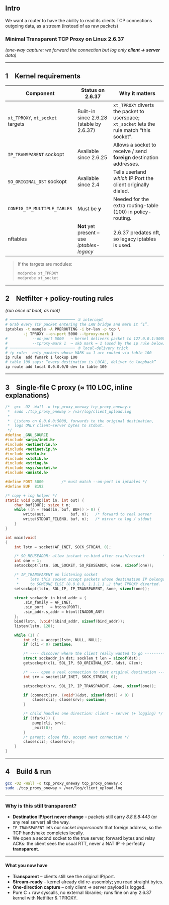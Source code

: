 ## Intro
We want a router to have the ability to read its clients TCP connections outgoing data, as a stream (instead of as raw packets)

### Minimal **Transparent TCP Proxy** on Linux 2.6.37

*(one-way capture: we forward the connection but log only **client → server** data)*

---

## 1 Kernel requirements

| Component                        | Status on **2.6.37**                        | Why it matters                                                                              |
| -------------------------------- | ------------------------------------------- | ------------------------------------------------------------------------------------------- |
| `xt_TPROXY`, `xt_socket` targets | Built-in since 2.6.28 (stable by 2.6.37)    | `xt_TPROXY` diverts the packet to userspace; `xt_socket` lets the rule match “this socket”. |
| `IP_TRANSPARENT` sockopt         | Available since 2.6.25                      | Allows a socket to receive / send **foreign** destination addresses.                        |
| `SO_ORIGINAL_DST` sockopt        | Available since 2.4                         | Tells userland *which* IP\:Port the client originally dialed.                               |
| `CONFIG_IP_MULTIPLE_TABLES`      | Must be **y**                               | Needed for the extra routing-table (100) in policy-routing.                                 |
| nftables                         | **Not** yet present – use *iptables-legacy* | 2.6.37 predates nft, so legacy iptables is used.                                            |

> If the targets are modules:
>
> ```bash
> modprobe xt_TPROXY
> modprobe xt_socket
> ```
---
## 2 Netfilter + policy-routing rules
*(run once at boot, as root)*
```bash
# ───────────────────────────── ① intercept
# Grab every TCP packet entering the LAN bridge and mark it “1”.
iptables -t mangle -A PREROUTING -i br-lan -p tcp \
        -j TPROXY --on-port 5000 --tproxy-mark 1
#           --on-port 5000   → kernel delivers packet to 127.0.0.1:5000
#           --tproxy-mark 1  → skb mark = 1 (used by the ip rule below)
# ───────────────────────────── ② local-delivery trick
# ip rule:  only packets whose MARK == 1 are routed via table 100
ip rule  add fwmark 1 lookup 100
# table 100 says: “every destination is LOCAL, deliver to loopback”
ip route add local 0.0.0.0/0 dev lo table 100
```
---

## 3 Single-file C proxy (≈ 110 LOC, inline explanations)

```c
/*  gcc -O2 -Wall -o tcp_proxy_oneway tcp_proxy_oneway.c
 *  sudo ./tcp_proxy_oneway > /var/log/client_upload.log
 *
 *  Listens on 0.0.0.0:5000, forwards to the original destination,
 *  logs ONLY client→server bytes to stdout.
 */
#define _GNU_SOURCE
#include <arpa/inet.h>
#include <netinet/in.h>
#include <netinet/ip.h>
#include <stdio.h>
#include <stdlib.h>
#include <string.h>
#include <sys/socket.h>
#include <unistd.h>

#define PORT 5000        /* must match --on-port in iptables */
#define BUF  8192

/* copy + log helper */
static void pump(int in, int out) {
    char buf[BUF]; ssize_t n;
    while ((n = read(in, buf, BUF)) > 0) {
        write(out,           buf, n);   /* forward to real server        */
        write(STDOUT_FILENO, buf, n);   /* mirror to log / stdout        */
    }
}

int main(void)
{
    int lstn = socket(AF_INET, SOCK_STREAM, 0);

    /* SO_REUSEADDR: allow instant re-bind after crash/restart        */
    int one = 1;
    setsockopt(lstn, SOL_SOCKET, SO_REUSEADDR, &one, sizeof(one));

    /* IP_TRANSPARENT on listening socket
     *     lets this socket accept packets whose destination IP belongs
     *     to SOMEONE ELSE (8.8.8.8, 1.1.1.1 …) that TPROXY diverted.   */
    setsockopt(lstn, SOL_IP, IP_TRANSPARENT, &one, sizeof(one));

    struct sockaddr_in bind_addr = {
        .sin_family = AF_INET,
        .sin_port   = htons(PORT),
        .sin_addr.s_addr = htonl(INADDR_ANY)
    };
    bind(lstn, (void*)&bind_addr, sizeof(bind_addr));
    listen(lstn, 128);

    while (1) {
        int cli = accept(lstn, NULL, NULL);
        if (cli < 0) continue;

        /* ---- discover where the client really wanted to go ---------- */
        struct sockaddr_in dst; socklen_t len = sizeof(dst);
        getsockopt(cli, SOL_IP, SO_ORIGINAL_DST, &dst, &len);

        /* ---- open a real connection to that original destination ---- */
        int srv = socket(AF_INET, SOCK_STREAM, 0);

        setsockopt(srv, SOL_IP, IP_TRANSPARENT, &one, sizeof(one));

        if (connect(srv, (void*)&dst, sizeof(dst)) < 0) {
            close(cli); close(srv); continue;
        }

        /* child handles one direction: client → server (+ logging) */
        if (!fork()) {
            pump(cli, srv);
            _exit(0);
        }
        /* parent: close fds, accept next connection */
        close(cli); close(srv);
    }
}
```
---
## 4 Build & run
```bash
gcc -O2 -Wall -o tcp_proxy_oneway tcp_proxy_oneway.c
sudo ./tcp_proxy_oneway > /var/log/client_upload.log
```

---

### Why is this still **transparent**?

* **Destination IP/port never change** – packets still carry *8.8.8.8:443* (or any real server) all the way.
* `IP_TRANSPARENT` lets our socket *impersonate* that foreign address, so the TCP handshake completes locally.
* We open a second socket to the true server, forward bytes and relay ACKs:
  the client sees the usual RTT, never a NAT IP → perfectly **transparent**.

---

#### What you now have

* **Transparent** – clients still see the original IP/port.
* **Stream-ready** – kernel already did re-assembly; you read straight bytes.
* **One-direction capture** – only client → server payload is logged.
* Pure C + raw syscalls, no external libraries; runs fine on any 2.6.37 kernel with Netfilter & TPROXY.

